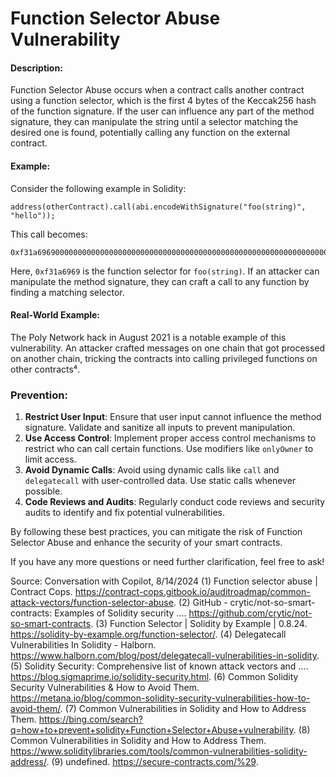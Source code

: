 # Function Selector Abuse Vulnerability

#### Description:
Function Selector Abuse occurs when a contract calls another contract using a function selector, which is the first 4 bytes of the Keccak256 hash of the function signature. If the user can influence any part of the method signature, they can manipulate the string until a selector matching the desired one is found, potentially calling any function on the external contract.

#### Example:
Consider the following example in Solidity:

```solidity
address(otherContract).call(abi.encodeWithSignature("foo(string)", "hello"));
```

This call becomes:

```
0xf31a69690000000000000000000000000000000000000000000000000000000000000020000000000000000000000000000000000000000000000000000000000000000568656c6c6f000000000000000000000000000000000000000000000000000000
```

Here, `0xf31a6969` is the function selector for `foo(string)`. If an attacker can manipulate the method signature, they can craft a call to any function by finding a matching selector.

#### Real-World Example:
The Poly Network hack in August 2021 is a notable example of this vulnerability. An attacker crafted messages on one chain that got processed on another chain, tricking the contracts into calling privileged functions on other contracts⁴.

### Prevention:

1. **Restrict User Input**: Ensure that user input cannot influence the method signature. Validate and sanitize all inputs to prevent manipulation.
2. **Use Access Control**: Implement proper access control mechanisms to restrict who can call certain functions. Use modifiers like `onlyOwner` to limit access.
3. **Avoid Dynamic Calls**: Avoid using dynamic calls like `call` and `delegatecall` with user-controlled data. Use static calls whenever possible.
4. **Code Reviews and Audits**: Regularly conduct code reviews and security audits to identify and fix potential vulnerabilities.

By following these best practices, you can mitigate the risk of Function Selector Abuse and enhance the security of your smart contracts.

If you have any more questions or need further clarification, feel free to ask!

Source: Conversation with Copilot, 8/14/2024
(1) Function selector abuse | Contract Cops. https://contract-cops.gitbook.io/auditroadmap/common-attack-vectors/function-selector-abuse.
(2) GitHub - crytic/not-so-smart-contracts: Examples of Solidity security .... https://github.com/crytic/not-so-smart-contracts.
(3) Function Selector | Solidity by Example | 0.8.24. https://solidity-by-example.org/function-selector/.
(4) Delegatecall Vulnerabilities In Solidity - Halborn. https://www.halborn.com/blog/post/delegatecall-vulnerabilities-in-solidity.
(5) Solidity Security: Comprehensive list of known attack vectors and .... https://blog.sigmaprime.io/solidity-security.html.
(6) Common Solidity Security Vulnerabilities & How to Avoid Them. https://metana.io/blog/common-solidity-security-vulnerabilities-how-to-avoid-them/.
(7) Common Vulnerabilities in Solidity and How to Address Them. https://bing.com/search?q=how+to+prevent+solidity+Function+Selector+Abuse+vulnerability.
(8) Common Vulnerabilities in Solidity and How to Address Them. https://www.soliditylibraries.com/tools/common-vulnerabilities-solidity-address/.
(9) undefined. https://secure-contracts.com/%29.